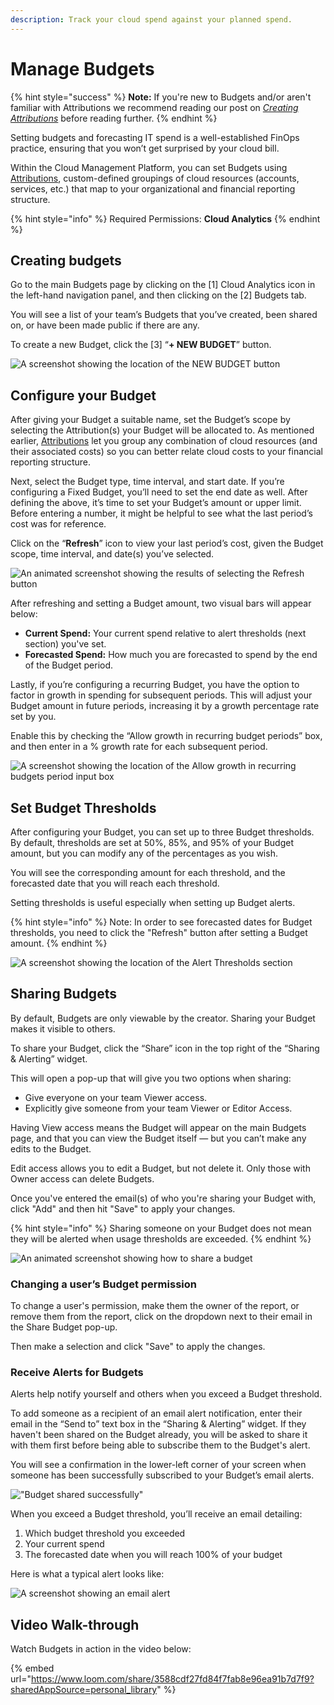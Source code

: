 ```yaml
---
description: Track your cloud spend against your planned spend.
---
```


# Manage Budgets

{% hint style="success" %}
**Note:** If you're new to Budgets and/or aren't familiar with Attributions we recommend reading our post on [_Creating Attributions_](attributing-cloud-spend.md) before reading further.
{% endhint %}

Setting budgets and forecasting IT spend is a well-established FinOps practice, ensuring that you won’t get surprised by your cloud bill.

Within the Cloud Management Platform, you can set Budgets using [Attributions](attributing-cloud-spend.md), custom-defined groupings of cloud resources (accounts, services, etc.) that map to your organizational and financial reporting structure.

{% hint style="info" %}
Required Permissions: **Cloud Analytics**
{% endhint %}

## Creating budgets

Go to the main Budgets page by clicking on the \[1] Cloud Analytics icon in the left-hand navigation panel, and then clicking on the \[2] Budgets tab.

You will see a list of your team’s Budgets that you’ve created, been shared on, or have been made public if there are any.

To create a new Budget, click the \[3] “**+ NEW BUDGET**” button.

![A screenshot showing the location of the NEW BUDGET button](../.gitbook/assets/budgets1.jpg)

## Configure your Budget

After giving your Budget a suitable name, set the Budget’s scope by selecting the Attribution(s) your Budget will be allocated to. As mentioned earlier, [Attributions](attributing-cloud-spend.md) let you group any combination of cloud resources (and their associated costs) so you can better relate cloud costs to your financial reporting structure.

Next, select the Budget type, time interval, and start date. If you’re configuring a Fixed Budget, you’ll need to set the end date as well. After defining the above, it’s time to set your Budget’s amount or upper limit. Before entering a number, it might be helpful to see what the last period’s cost was for reference.

Click on the “**Refresh**” icon to view your last period’s cost, given the Budget scope, time interval, and date(s) you’ve selected.

![An animated screenshot showing the results of selecting the Refresh button](../.gitbook/assets/refreshbudget.gif)

After refreshing and setting a Budget amount, two visual bars will appear below:

* **Current Spend:** Your current spend relative to alert thresholds (next section) you've set.
* **Forecasted Spend:** How much you are forecasted to spend by the end of the Budget period.

Lastly, if you’re configuring a recurring Budget, you have the option to factor in growth in spending for subsequent periods. This will adjust your Budget amount in future periods, increasing it by a growth percentage rate set by you.

Enable this by checking the “Allow growth in recurring budget periods” box, and then enter in a % growth rate for each subsequent period.

![A screenshot showing the location of the Allow growth in recurring budgets
period input box](<../.gitbook/assets/growthbudget (1).jpg>)

## Set Budget Thresholds

After configuring your Budget, you can set up to three Budget thresholds. By default, thresholds are set at 50%, 85%, and 95% of your Budget amount, but you can modify any of the percentages as you wish.

You will see the corresponding amount for each threshold, and the forecasted date that you will reach each threshold.

Setting thresholds is useful especially when setting up Budget alerts.

{% hint style="info" %}
Note: In order to see forecasted dates for Budget thresholds, you need to click the "Refresh" button after setting a Budget amount.
{% endhint %}

![A screenshot showing the location of the Alert Thresholds section](../.gitbook/assets/budgets3.jpg)

## Sharing Budgets

By default, Budgets are only viewable by the creator. Sharing your Budget makes it visible to others.

To share your Budget, click the “Share” icon in the top right of the “Sharing & Alerting” widget.

This will open a pop-up that will give you two options when sharing:

* Give everyone on your team Viewer access.
* Explicitly give someone from your team Viewer or Editor Access.

Having View access means the Budget will appear on the main Budgets page, and that you can view the Budget itself — but you can’t make any edits to the Budget.

Edit access allows you to edit a Budget, but not delete it. Only those with Owner access can delete Budgets.

Once you've entered the email(s) of who you're sharing your Budget with, click "Add" and then hit "Save" to apply your changes.

{% hint style="info" %}
Sharing someone on your Budget does not mean they will be alerted when usage thresholds are exceeded.
{% endhint %}

![An animated screenshot showing how to share a budget](../.gitbook/assets/budgets4.gif)

### Changing a user’s Budget permission

To change a user's permission, make them the owner of the report, or remove them from the report, click on the dropdown next to their email in the Share Budget pop-up.

Then make a selection and click "Save" to apply the changes.

### Receive Alerts for Budgets

Alerts help notify yourself and others when you exceed a Budget threshold.

To add someone as a recipient of an email alert notification, enter their email in the “Send to” text box in the “Sharing & Alerting” widget. If they haven't been shared on the Budget already, you will be asked to share it with them first before being able to subscribe them to the Budget's alert.

You will see a confirmation in the lower-left corner of your screen when someone has been successfully subscribed to your Budget’s email alerts.

!["Budget shared successfully"](../.gitbook/assets/budgets5.jpg)

When you exceed a Budget threshold, you’ll receive an email detailing:

1. Which budget threshold you exceeded
2. Your current spend
3. The forecasted date when you will reach 100% of your budget

Here is what a typical alert looks like:

![A screenshot showing an email alert](../.gitbook/assets/budgetalert.jpg)

## Video Walk-through

Watch Budgets in action in the video below:

{% embed url="https://www.loom.com/share/3588cdf27fd84f7fab8e96ea91b7d7f9?sharedAppSource=personal_library" %}
